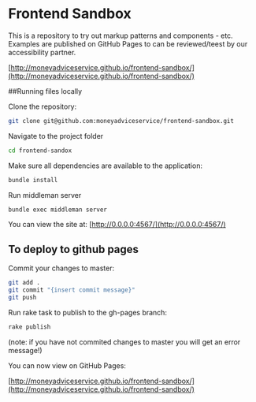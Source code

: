 # Frontend Sandbox

This is a repository to try out markup patterns and components - etc.  Examples
are published on GitHub Pages to can be reviewed/teest by our accessibility partner.


[http://moneyadviceservice.github.io/frontend-sandbox/](http://moneyadviceservice.github.io/frontend-sandbox/)


##Running files locally

Clone the repository:

```sh
git clone git@github.com:moneyadviceservice/frontend-sandbox.git
```

Navigate to the project folder

```sh
cd frontend-sandox
```

Make sure all dependencies are available to the application:

```sh
bundle install
```

Run middleman server

```sh
bundle exec middleman server
```

You can view the site at: [http://0.0.0.0:4567/](http://0.0.0.0:4567/)


## To deploy to github pages

Commit your changes to master:

```sh
git add .
git commit "{insert commit message}"
git push
```

Run rake task to publish to the gh-pages branch:

```sh
rake publish
```

(note: if you have not commited changes to master you will get an error message!)


You can now view on GitHub Pages:

[http://moneyadviceservice.github.io/frontend-sandbox/](http://moneyadviceservice.github.io/frontend-sandbox/)
